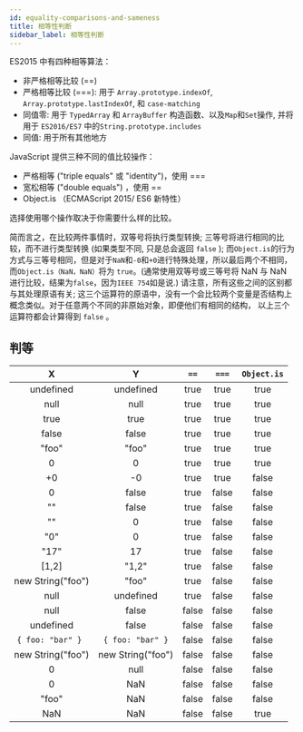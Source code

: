 ```yaml
---
id: equality-comparisons-and-sameness
title: 相等性判断
sidebar_label: 相等性判断
---
```


ES2015 中有四种相等算法：

- 非严格相等比较 (==)
- 严格相等比较 (===): 用于 `Array.prototype.indexOf`, `Array.prototype.lastIndexOf`, 和 `case-matching`
- 同值零: 用于 `TypedArray` 和 `ArrayBuffer` 构造函数、以及`Map`和`Set`操作, 并将用于 `ES2016/ES7` 中的`String.prototype.includes`
- 同值: 用于所有其他地方

JavaScript 提供三种不同的值比较操作：

- 严格相等 ("triple equals" 或 "identity")，使用 ===
- 宽松相等 ("double equals") ，使用 ==
- Object.is （ECMAScript 2015/ ES6 新特性）

选择使用哪个操作取决于你需要什么样的比较。

简而言之，在比较两件事情时，双等号将执行类型转换; 三等号将进行相同的比较，而不进行类型转换 (如果类型不同, 只是总会返回 `false` ); 而`Object.is`的行为方式与三等号相同，但是对于`NaN`和`-0`和`+0`进行特殊处理，所以最后两个不相同，而`Object.is（NaN，NaN）`将为 `true`。(通常使用双等号或三等号将 NaN 与 NaN 进行比较，结果为`false`，因为`IEEE 754`如是说.) 请注意，所有这些之间的区别都与其处理原语有关; 这三个运算符的原语中，没有一个会比较两个变量是否结构上概念类似。对于任意两个不同的非原始对象，即便他们有相同的结构， 以上三个运算符都会计算得到 `false` 。

## 判等

|         X         |         Y         | `==`  | `===` | `Object.is` |
| :---------------: | :---------------: | :---: | :---: | :---------: |
|     undefined     |     undefined     | true  | true  |    true     |
|       null        |       null        | true  | true  |    true     |
|       true        |       true        | true  | true  |    true     |
|       false       |       false       | true  | true  |    true     |
|       "foo"       |       "foo"       | true  | true  |    true     |
|         0         |         0         | true  | true  |    true     |
|        +0         |        -0         | true  | true  |    false    |
|         0         |       false       | true  | false |    false    |
|        ""         |       false       | true  | false |    false    |
|        ""         |         0         | true  | false |    false    |
|        "0"        |         0         | true  | false |    false    |
|       "17"        |        17         | true  | false |    false    |
|       [1,2]       |       "1,2"       | true  | false |    false    |
| new String("foo") |       "foo"       | true  | false |    false    |
|       null        |     undefined     | true  | false |    false    |
|       null        |       false       | false | false |    false    |
|     undefined     |       false       | false | false |    false    |
| `{ foo: "bar" } ` | `{ foo: "bar" }`  | false | false |    false    |
| new String("foo") | new String("foo") | false | false |    false    |
|         0         |       null        | false | false |    false    |
|         0         |        NaN        | false | false |    false    |
|       "foo"       |        NaN        | false | false |    false    |
|        NaN        |        NaN        | false | false |    true     |
